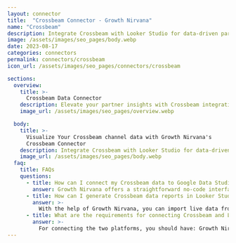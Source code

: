 ```yaml
---
layout: connector
title:  "Crossbeam Connector - Growth Nirvana"
name: "Crossbeam"
description: Integrate Crossbeam with Looker Studio for data-driven partner analytics that shape your partnership strategies.
image: /assets/images/seo_pages/body.webp
date: 2023-08-17
categories: connectors
permalink: connectors/crossbeam
icon_url: /assets/images/seo_pages/connectors/crossbeam

sections:
  overview:
    title: >-
      Crossbeam Data Connector
    description: Elevate your partner insights with Crossbeam integration. Seamlessly merge partner data from Crossbeam with Looker Studio's analytical capabilities, unlocking a comprehensive view of partnership trends, collaboration opportunities, and strategic growth.
    image_url: /assets/images/seo_pages/overview.webp

  body:
    title: >-
      Visualize Your Crossbeam channel data with Growth Nirvana's
      Crossbeam Connector
    description: Integrate Crossbeam with Looker Studio for data-driven partner analytics that shape your partnership strategies.
    image_url: /assets/images/seo_pages/body.webp
  faq:
    title: FAQs
    questions:
      - title: How can I connect my Crossbeam data to Google Data Studio/Looker Studio?
        answer: Growth Nirvana offers a straightforward no-code interface to connect to Crossbeam data sources.
      - title: How can I generate Crossbeam data reports in Looker Studio?
        answer: >-
          With the help of Growth Nirvana, you can import live data from Crossbeam into Looker Studio. These data can be viewed in charts, tables, and dashboards to generate branded reports that can be shared instantly.
      - title: What are the requirements for connecting Crossbeam and Looker Studio?
        answer: >-
          For connecting the two platforms, you should have: Growth Nirvana Account and Crossbeam Ads Account
---
```

